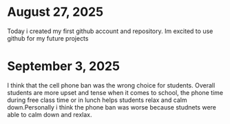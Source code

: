 # August 27, 2025
Today i created my first github account and repository. Im excited to use github for my future projects
# September 3, 2025
I think that the cell phone ban was the wrong choice for students. Overall students are more upset and tense when it comes to school, the phone time during free class time or in lunch helps students relax and calm down.Personally i think the phone ban was worse because studnets were able to calm down and rexlax.
